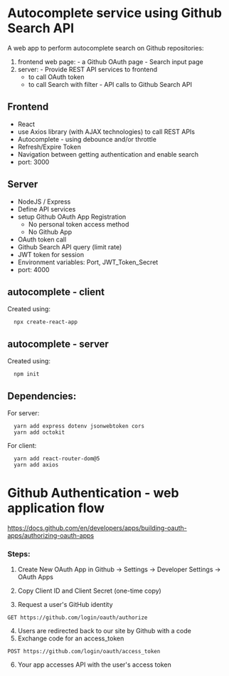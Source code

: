 # Autocomplete service using Github Search API

A web app to perform autocomplete search on Github repositories:
  1. frontend web page:
    - a Github OAuth page
    - Search input page
  2. server:
    - Provide REST API services to frontend
      - to call OAuth token
      - to call Search with filter
    - API calls to Github Search API

## Frontend
- React
- use Axios library (with AJAX technologies) to call REST APIs
- Autocomplete - using debounce and/or throttle
- Refresh/Expire Token 
- Navigation between getting authentication and enable search 
- port: 3000

## Server
- NodeJS / Express
- Define API services
- setup Github OAuth App Registration
  - No personal token access method
  - No Github App 
- OAuth token call
- Github Search API query (limit rate)
- JWT token for session
- Environment variables: Port, JWT_Token_Secret
- port: 4000


## autocomplete - client
Created using:
```
  npx create-react-app
```

## autocomplete - server
Created using:
```
  npm init
```

## Dependencies:

For server:
```
  yarn add express dotenv jsonwebtoken cors
  yarn add octokit
```

For client:
```
  yarn add react-router-dom@5
  yarn add axios
```

# Github Authentication - web application flow
https://docs.github.com/en/developers/apps/building-oauth-apps/authorizing-oauth-apps
### Steps:
1. Create New OAuth App in Github -> Settings -> Developer Settings -> OAuth Apps
2. Copy Client ID and Client Secret (one-time copy)

3. Request a user's GitHub identity
```
GET https://github.com/login/oauth/authorize
```
4. Users are redirected back to our site by Github with a code
5. Exchange code for an access_token
```
POST https://github.com/login/oauth/access_token
```
6. Your app accesses API with the user's access token


